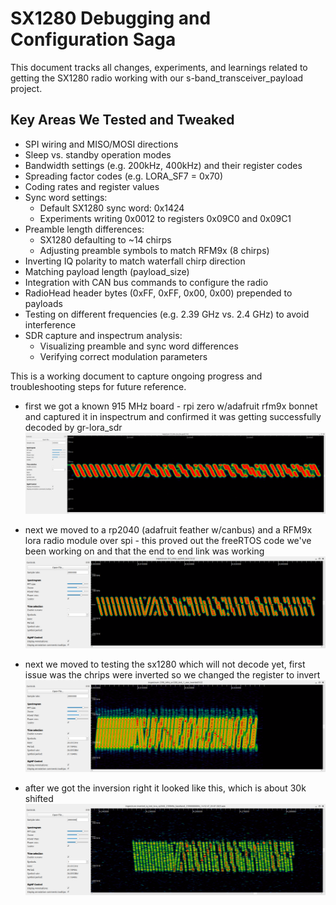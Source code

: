 

# SX1280 Debugging and Configuration Saga

This document tracks all changes, experiments, and learnings related to getting the SX1280 radio working with our s-band_transceiver_payload project.

## Key Areas We Tested and Tweaked

- SPI wiring and MISO/MOSI directions
- Sleep vs. standby operation modes
- Bandwidth settings (e.g. 200kHz, 400kHz) and their register codes
- Spreading factor codes (e.g. LORA_SF7 = 0x70)
- Coding rates and register values
- Sync word settings:
    - Default SX1280 sync word: 0x1424
    - Experiments writing 0x0012 to registers 0x09C0 and 0x09C1
- Preamble length differences:
    - SX1280 defaulting to ~14 chirps
    - Adjusting preamble symbols to match RFM9x (8 chirps)
- Inverting IQ polarity to match waterfall chirp direction
- Matching payload length (payload_size)
- Integration with CAN bus commands to configure the radio
- RadioHead header bytes (0xFF, 0xFF, 0x00, 0x00) prepended to payloads
- Testing on different frequencies (e.g. 2.39 GHz vs. 2.4 GHz) to avoid interference
- SDR capture and inspectrum analysis:
    - Visualizing preamble and sync word differences
    - Verifying correct modulation parameters

This is a working document to capture ongoing progress and troubleshooting steps for future reference.

- first we got a known 915 MHz board - rpi zero w/adafruit rfm9x bonnet and captured it in inspectrum and confirmed it was getting successfully decoded by gr-lora_sdr
![FC32 Capture Screenshot](./captures/915_MHz_lora_hat_good.png)

- next we moved to a rp2040 (adafruit feather w/canbus) and a RFM9x lora radio module over spi - this proved out the freeRTOS code we've been working on and that the end to end link was working
![FC32 Capture Screenshot](./captures/915_MHz_lora_rp2040_good.png)

- next we moved to testing the sx1280 which will not decode yet, first issue was the chrips were inverted so we changed the register to invert
![FC32 Capture Screenshot](./captures/2390_MHz_sx1280_test_1_non_inverted.png)

- after we got the inversion right it looked like this, which is about 30k shifted
![FC32 Capture Screenshot](./captures/2390_MHz_sx1280_test-2_inverted.png)

